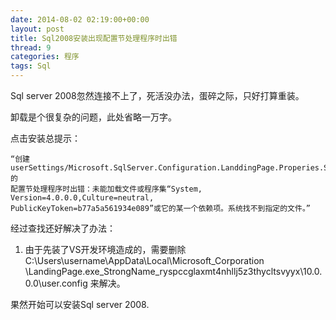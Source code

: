 ```yaml
---
date: 2014-08-02 02:19:00+00:00
layout: post
title: Sql2008安装出现配置节处理程序时出错
thread: 9
categories: 程序
tags: Sql
---
```



Sql server 2008忽然连接不上了，死活没办法，蛋碎之际，只好打算重装。

卸载是个很复杂的问题，此处省略一万字。

点击安装总提示：

```
“创建userSettings/Microsoft.SqlServer.Configuration.LanddingPage.Properies.Settings的
配置节处理程序时出错：未能加载文件或程序集“System, Version=4.0.0.0,Culture=neutral,
PublicKeyToken=b77a5a561934e089”或它的某一个依赖项。系统找不到指定的文件。”
```

经过查找还好解决了办法：

1. 由于先装了VS开发环境造成的，需要删除 C:\Users\username\AppData\Local\Microsoft_Corporation
\LandingPage.exe_StrongName_ryspccglaxmt4nhllj5z3thycltsvyyx\10.0.0.0\user.config 来解决。

果然开始可以安装Sql server 2008.




